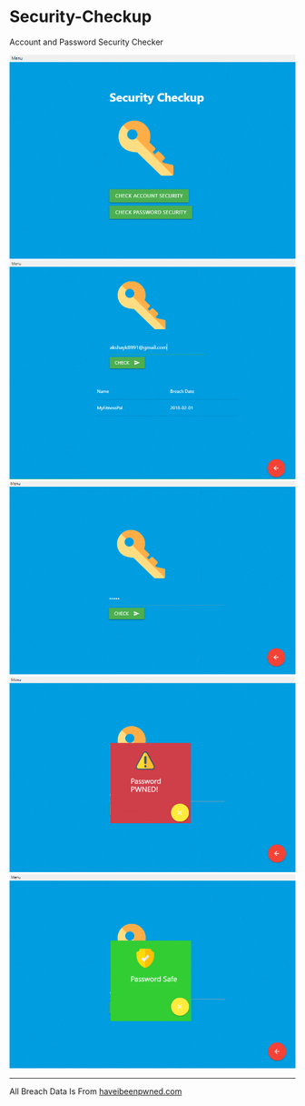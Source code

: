 # Security-Checkup
Account and Password Security Checker

![home screenshot](/assets/images/screenshots/home.PNG)
![account screenshot](/assets/images/screenshots/account.PNG)
![password screenshot](/assets/images/screenshots/password.PNG)
![pwned screenshot](/assets/images/screenshots/pwned.PNG)
![safe screenshot](/assets/images/screenshots/safe.PNG)

---

All Breach Data Is From [haveibeenpwned.com](haveibeenpwned.com)
